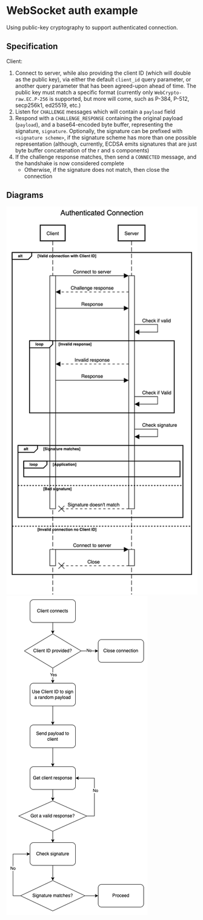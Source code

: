 # WebSocket auth example

Using public-key cryptography to support authenticated connection.

## Specification

Client:

1. Connect to server, while also providing the client ID (which will double as the public key), via either the default `client_id` query parameter, or another query parameter that has been agreed-upon ahead of time. The public key must match a specific format (currently only `WebCrypto-raw.EC.P-256` is supported, but more will come, such as P-384, P-512, secp256k1, ed25519, etc.)
2. Listen for `CHALLENGE` messages which will contain a `payload` field
3. Respond with a `CHALLENGE_RESPONSE` containing the original payload (`payload`), and a base64-encoded byte buffer, representing the signature, `signature`. Optionally, the signature can be prefixed with `<signature scheme>`, if the signature scheme has more than one possible representation (although, currently, ECDSA emits signatures that are just byte buffer concatenation of the r and s components)
4. If the challenge response matches, then send a `CONNECTED` message, and the handshake is now considered complete
	- Otherwise, if the signature does not match, then close the connection

## Diagrams

![Sequence diagram](/sequence-diagram.png)
![Flowchart](/flowchart.png)